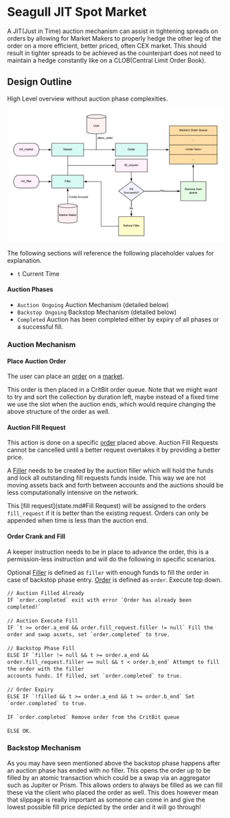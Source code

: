 # Seagull JIT Spot Market
A JIT(Just in Time) auction mechanism can assist in tightening spreads on orders by allowing for Market Makers
to properly hedge the other leg of the order on a more efficient, better priced, often CEX market. This should result 
in tighter spreads to be achieved as the counterpart does not need to maintain a hedge constantly like on a 
CLOB(Central Limit Order Book).

## Design Outline
High Level overview without auction phase complexities.

![JIT Market Diagram](assets/diagram.png)

The following sections will reference the following placeholder values for explanation.
 - `t` Current Time

#### Auction Phases
 - `Auction Ongoing` Auction Mechanism (detailed below)
 - `Backstop Ongoing` Backstop Mechanism (detailed below)
 - `Completed` Auction has been completed either by expiry of all phases or a successful fill.

### Auction Mechanism
#### Place Auction Order
The user can place an [order](state.md#Order) on a [market](state.md#Market).

This order is then placed in a CritBit order queue. Note that we might want to try and sort the collection by duration left, maybe 
instead of a fixed time we use the slot when the auction ends, which would require changing the above structure of the order as well.

#### Auction Fill Request
This action is done on a specific [order](state.md#Order) placed above. Auction Fill Requests cannot be cancelled until a better request
overtakes it by providing a better price. 

A [Filler](state.md#Filler) needs to be created by the auction filler which will hold the funds and lock all outstanding fill requests funds inside.
This way we are not moving assets back and forth between accounts and the auctions should be less computationally intensive on the network.

This [fill request](state.md#Fill Request) will be assigned to the orders `fill_request` if it is better than the existing request. Orders can only be appended when
time is less than the auction end.

#### Order Crank and Fill
A keeper instruction needs to be in place to advance the order, this is a permission-less instruction and will do the following in 
specific scenarios.

Optional [Filler](state.md#Filler) is defined as `filler` with enough funds to fill the order in case of backstop phase entry.
[Order](state.md#Order) is defined as `order`. 
Execute top down.

```
// Auction Filled Already
IF `order.completed` exit with error `Order has already been completed!`

// Auction Execute Fill
IF `t >= order.a_end && order.fill_request.filler != null` Fill the order and swap assets, set `order.completed` to true.

// Backstop Phase Fill
ELSE IF `filler != null && t >= order.a_end && order.fill_request.filler == null && t < order.b_end` Attempt to fill the order with the filler 
accounts funds. If filled, set `order.completed` to true.

// Order Expiry
ELSE IF `!filled && t >= order.a_end && t >= order.b_end` Set `order.completed` to true.

IF `order.completed` Remove order from the CritBit queue

ELSE OK.
```

### Backstop Mechanism
As you may have seen mentioned above the backstop phase happens after an auction phase has ended with no filler. This
opens the order up to be filled by an atomic transaction which could be a swap via an aggregator such as Jupiter or 
Prism. This allows orders to always be filled as we can fill these via the client who placed the order as well. This 
does however mean that slippage is really important as someone can come in and give the lowest possible fill price 
depicted by the order and it will go through!